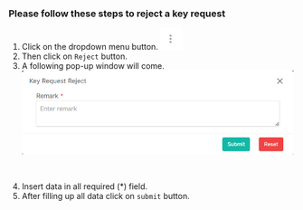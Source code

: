 ### Please follow these steps to reject a key request
1. Click on the dropdown menu button.
![menu_btn](../../../../assets/file/documentation/common-images/menu_btn.jpg)
2. Then click on ```Reject``` button.
3. A following pop-up window will come.
![create brand](../../../../assets/file/documentation/key-request-approval/images/reject_key_request.png)
</br>

4. Insert data in all required (<span>*</span>) field.
5. After filling up all data click on ```submit``` button.
